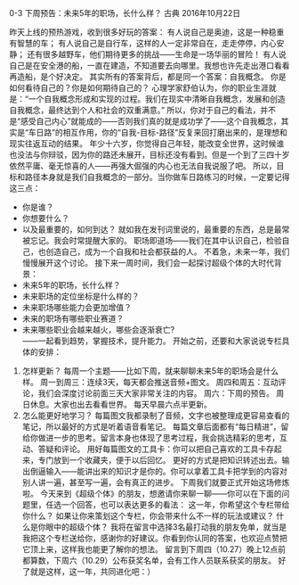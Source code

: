 0-3 下周预告：未来5年的职场，长什么样？
古典 2016年10月22日

昨天上线的预热游戏，收到很多好玩的答案：
有人说自己是奥迪，这是一种稳重有智慧的车；
有人说自己是自行车，这样的人一定非常自在，走走停停，内心安静；
还有很多越野车，他们期待更多的挑战——生命是一场华丽的冒险！
有人说自己是在安全港的船，一直在建造，不知道要去向哪里。我想也许先走出港口看看再造船，是个好决定。
其实所有的答案背后，都是同一个答案：自我概念。
你是如何看待自己的？你是如何期待自己的？
心理学家舒伯认为，你的职业生涯就是：“一个自我概念形成和实现的过程。我们在现实中清晰自我概念，发展和创造自我概念，最终达到个人和社会的双重满意。”
所以，你对于自己的看法，并不是“感受自己内心”就能成的——否则我们真的就是成功学了——这个自我概念，其实是“车日路”的相互作用，你的“自我-目标-路径”反复来回打磨出来的，是理想和现实往返互动的结果。
年少十六岁，你觉得自己年轻，能改变全世界，这时候谁也没法与你辩驳，因为你的路还未展开，目标还没有看到。但是一个到了三四十岁依然平庸、毫无惊喜的人——再强大倔强的内心也无法自我说服了吧。
所以，目标和路径本身就是我们自我概念的一部分。当你做车日路练习的时候，一定要记得这三点：
- 你是谁？
- 你想要什么？
- 以及最重要的，如何到达？
就如我在发刊词里说的，最重要的东西，总是最常被忘记。我会时常提醒大家的。
职场即道场——我们在其中认识自己，检验自己，也创造自己，成为一个自我和社会都获益的人。
不着急，未来一年，我们慢慢展开这个讨论。
接下来一周时间，我们会一起探讨超级个体的大时代背景：
- 未来5年的职场，长什么样？
- 未来职场的定位坐标是什么样的？
- 未来职场哪些能力会更加增值？
- 未来的职场有哪些职业赛道？
- 未来哪些职业会越来越火，哪些会逐渐衰亡?  
——一起看到趋势，掌握技术，提升能力。
开始之前，还要和大家说说专栏具体的安排：
1. 怎样更新？
每周一个主题——比如下周，就来聊聊未来5年的职场会是什么样。
周一到周三：连续3天，每天都会推送音频+图文。
周四和周五：互动评论，我们会深度讨论前面三天大家非常关注的内容。
周六：下周的预告。
周日休息。大家也出去看看世界。
每天早晨六点半更新。
2. 怎么能更好地学习？
每篇图文我都录制了音频，文字也被整理成更容易查看的笔记，所以最好的方式是听着语音看笔记。
每篇文章后面都有“每日精进”，留给你做进一步的思考。留言本身也体现了思考过程，我会挑选精彩的思考，互动、答疑和评论。
用好每篇图文的工具卡：你可以把自己喜欢的工具卡存起来，专门放到一个收藏夹，便于以后回忆。
更好的方式是把知识转述出去。输出倒逼输入——能讲出来的知识才是你的。你可以拿着工具卡把学到的内容对别人讲一遍，甚至写一遍，会有真正的进步。
下周我们就要正式开始这场修炼啦。
今天来到《超级个体》的朋友，想邀请你来聊一聊——你可以在下面的问题里，任选一个回答，也可以表达更多的看法：
这一年，你希望这个专栏带给你什么？
如果让你来策划这个专栏，你会带来什么不一样的玩法或建议？
什么是你眼中的超级个体？
我将在留言中选择3名最打动我的朋友免单，就当是我把这个专栏送给你，感谢你的好建议。你看到你认同的答案，也欢迎点赞把它顶上来，这样我也能更了解你的想法。
留言到下周四（10.27）晚上12点前都算数，下周六（10.29）公布获奖名单，会有工作人员联系获奖的朋友。
好了就是这样，这一年，共同进化吧：）